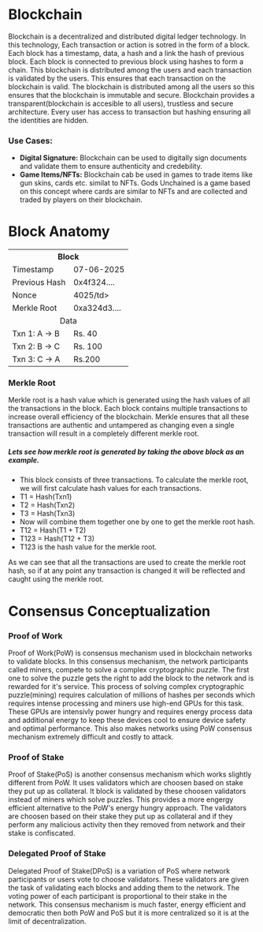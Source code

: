 # Blockchain
Blockchain is a decentralized and distributed digital ledger technology. In this technology, Each
transaction or action is sotred in the form of a block. Each block has a timestamp, data, a hash and
a link the hash of previous block. Each block is connected to previous block using hashes to form a
chain. This blockchain is distributed among the users and each transaction is validated by the users.
This ensures that each transaction on the blockchain is valid. The blockchain is distributed among
all the users so this ensures that the blockchain is immutable and secure. Blockchain provides a 
transparent(blockchain is accesible to all users), trustless and secure architecture. Every user has
access to transaction but hashing ensuring all the identities are hidden.

### Use Cases:
  - **Digital Signature:** Blockchain can be used to digitally sign documents and validate them to ensure
    authenticity and credebility.
  - **Game Items/NFTs:** Blockchain cab be used in games to trade items like gun skins, cards etc. similat
    to NFTs. Gods Unchained is a game based on this concept where cards are similar to NFTs and are collected
    and traded by players on their blockchain.

# Block Anatomy

<table align="center">
  <tr>
    <th colspan="2">Block</th>
  </tr>
  <tr>
    <td>Timestamp</td>
    <td>07-06-2025</td>
  </tr>
  <tr>
    <td>Previous Hash</td>
    <td>0x4f324....</td>
  </tr>
  <tr>
    <td>Nonce</td>
    <td>4025/td>
  </tr>
  <tr>
    <td>Merkle Root</td>
    <td>0xa324d3....</td>
  </tr>
  <tr>
    <td colspan="2" align="center">Data</td>
  </tr>
  <tr>
    <td>Txn 1: A -> B</td>
    <td>Rs. 40</td>
  </tr>
  <tr>
    <td>Txn 2: B -> C</td>
    <td>Rs. 100</td>
  </tr>
  <tr>
    <td>Txn 3: C -> A</td>
    <td>Rs.200</td>
  </tr>
</table>

### Merkle Root
Merkle root is a hash value which is generated using the hash values of all the transactions in the 
block. Each block contains multiple transactions to increase overall efficiency of the blockchain.
Merkle ensures that all these transactions are authentic and untampered as changing even a single 
transaction will result in a completely different merkle root. 

##### Lets see how merkle root is generated by taking the above block as an example.
- This block consists of three transactions. To calculate the merkle root, we will first calculate
  hash values for each transactions.
- T1 = Hash(Txn1)
- T2 = Hash(Txn2)
- T3 = Hash(Txn3)
- Now will combine them together one by one to get the merkle root hash.
- T12 = Hash(T1 + T2)
- T123 = Hash(T12 + T3)
- T123 is the hash value for the merkle root.

As we can see that all the transactions are used to create the merkle root hash, so if at any point 
any transaction is changed it will be reflected and caught using the merkle root.

# Consensus Conceptualization
### Proof of Work
Proof of Work(PoW) is consensus mechanism used in blockchain networks to validate blocks. In this 
consensus mechanism, the network participants called miners, compete to solve a complex cryptographic puzzle.
The first one to solve the puzzle gets the right to add the block to the network and is rewarded for
it's service. This process of solving complex cryptographic puzzle(mining) requires calculation of 
millions of hashes per seconds which requires intense processing and miners use high-end GPUs for this
task. These GPUs are intensivly power hungry and requires energy process data and additional energy
to keep these devices cool to ensure device safety and optimal performance. This also makes networks
using PoW consensus mechanism extremely difficult and costly to attack.

### Proof of Stake
Proof of Stake(PoS) is another consensus mechanism which works slightly different from PoW. It uses
validators which are choosen based on stake they put up as collateral. It block is validated by these
choosen validators instead of miners which solve puzzles. This provides a more engergy efficient alternative
to the PoW's energy hungry approach. The validators are choosen based on their stake they put up as collateral and 
if they perform any malicious activity then they removed from network and their stake is confiscated.

### Delegated Proof of Stake
Delegated Proof of Stake(DPoS) is a variation of PoS where network participants or users vote to choose
validators. These validators are given the task of validating each blocks and adding them to the network.
The voting power of each participant is proportional to their stake in the network. This consensus
mechanism is much faster, energy efficient and democratic then both PoW and PoS but it is more 
centralized so it is at the limit of decentralization.
